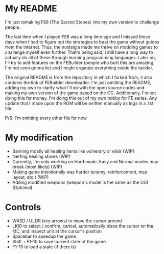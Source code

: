 My README
===
I'm just remaking FE8 (The Sacred Stones) into my own version to challenge people. 

The last time when I played FE8 was a long time ago and I missed those days when I had to figure out the strategies to beat the game without guides from the Internet. Thus, the nostalgia made me thrive on modding games to challenge myself even further. That's being said, I still have a long way to actually do all of these through learning programming languages. Later on, I'll try to add features on the FEBuilder (people who built this are amazing, I'm not even gonna lie) and I might organize everything inside the builder.

The original README is from the repository in which I forked from, it also contains the link of FEBuilder downloader. I'm just omitting the README, adding my own to clarify what I'll do with the open source codes and making my own version of the game based on the OG. Additionally, I'm not doing this for money. I'm doing this out of my own hobby for FE series.
Any update that I made upon the ROM will be written manually as logs in a .txt file.

P/S: I'm omitting every other file for now.

My modification
===
- Banning mostly all healing items like vulnerary or elixir (WIP)
- Nerfing healing staves (WIP)
- Currently, I'm only working on Hard mode, Easy and Normal modes may break (most likely) (WIP)
- Making game intentionally way harder (enemy, reinforcement, map layout, etc.) (WIP)
- Adding modified weapons (weapon's model is the same as the OG) (Optional)

Controls
===
- WASD / ULDR (key arrows) to move the cursor around
- LKIO to select / confirm, cancel, automatically place the cursor on the MC, and inspect unit at the cursor's position
- Spacebar to speedup the game
- Shift + F1-10 to save current state of the game
- F1-10 to load a state (if there is)
